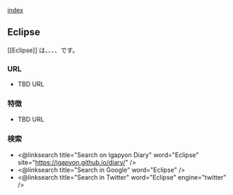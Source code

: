 [index](https://igapyon.github.io/diary/keyword/index.html)

## Eclipse

[[Eclipse]] は、、、、です。

### URL

* TBD URL

### 特徴

* TBD URL

### 検索

* <@linksearch title="Search on Igapyon Diary" word="Eclipse" site="https://igapyon.github.io/diary/" />
* <@linksearch title="Search in Google" word="Eclipse" />
* <@linksearch title="Search in Twitter" word="Eclipse" engine="twitter" />

